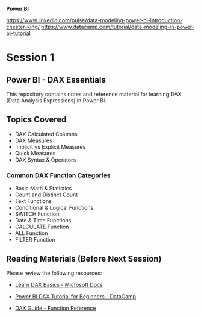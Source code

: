 **Power BI** 

https://www.linkedin.com/pulse/data-modeling-power-bi-introduction-chester-king/
https://www.datacamp.com/tutorial/data-modeling-in-power-bi-tutorial


# Session 1

## Power BI - DAX Essentials 

This repository contains notes and reference material for learning DAX (Data Analysis Expressions) in Power BI.

## Topics Covered

- DAX Calculated Columns
- DAX Measures
- Implicit vs Explicit Measures
- Quick Measures
- DAX Syntax & Operators

### Common DAX Function Categories

- Basic Math & Statistics  
- Count and Distinct Count  
- Text Functions  
- Conditional & Logical Functions  
- SWITCH Function  
- Date & Time Functions  
- CALCULATE Function  
- ALL Function  
- FILTER Function  

## Reading Materials (Before Next Session)

Please review the following resources:

- [Learn DAX Basics - Microsoft Docs](https://learn.microsoft.com/en-us/power-bi/transform-model/desktop-quickstart-learn-dax-basics)
  
- [Power BI DAX Tutorial for Beginners - DataCamp](https://www.datacamp.com/tutorial/power-bi-dax-tutorial-for-beginners)  
- [DAX Guide - Function Reference](https://dax.guide/)

